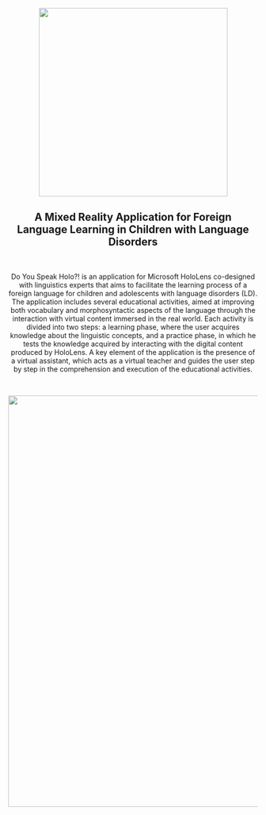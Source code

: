 <p align="center">
    <img src="https://user-images.githubusercontent.com/16304728/73832057-bcef6d00-4807-11ea-815c-26048f3c0578.jpeg"
        alt="" width=381>
    <h2 align="center">A Mixed Reality Application for Foreign Language Learning in Children with Language Disorders</h2>
    <br>
    <p align="center">Do You Speak Holo?! is an application for Microsoft HoloLens co-designed with linguistics experts that aims to facilitate the learning process of a foreign language for children and adolescents with language disorders (LD). The application includes several educational activities, aimed at improving both vocabulary and morphosyntactic aspects of the language through the interaction with virtual content immersed in the real world. Each activity is divided into two steps: a learning phase, where the user acquires knowledge about the linguistic concepts, and a practice phase, in which he tests the knowledge acquired by interacting with the digital content produced by HoloLens. A key element of the application is the presence of a virtual assistant, which acts as a virtual teacher and guides the user step by step in the comprehension and execution of the educational activities.</p>
</p>
<br>
<p align="center">
    <img align="center" width="831" src="https://user-images.githubusercontent.com/16304728/67391511-20c69080-f59f-11e9-9b2e-d0529cb01500.png">
</p>
